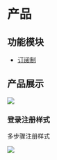 # 产品

## 功能模块

- [订阅制](https://www.woshipm.com/pd/4393360.html)

## 产品展示

![](https://blogs7245-1256587996.cos.ap-guangzhou.myqcloud.com/img/20230310-00001.png)

### 登录注册样式

多步骤注册样式

![](https://blogs7245-1256587996.cos.ap-guangzhou.myqcloud.com/img/20230310-00002.png)